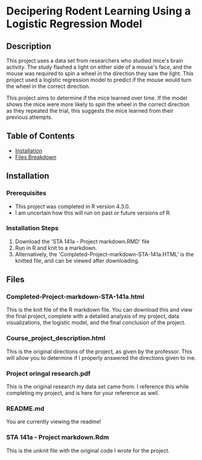 # Decipering Rodent Learning Using a Logistic Regression Model

## Description
This project uses a data set from researchers who studied mice's brain activity. The study flashed a light on either side of a mouse's face, and the mouse was required to spin a wheel in the direction they saw the light. This project used a logistic regression model to predict if the mouse would turn the wheel in the correct direction.

This project aims to determine if the mice learned over time. If the model shows the mice were more likely to spin the wheel in the correct direction as they repeated the trial, this suggests the mice learned from their previous attempts.

## Table of Contents
- [Installation](#installation)
- [Files Breakdown](#files)

## Installation
### Prerequisites
- This project was completed in R version 4.3.0.
- I am uncertain how this will run on past or future versions of R.
### Installation Steps
1. Download the 'STA 141a - Project markdown.RMD' file
2. Run in R and knit to a markdown.
3. Alternatively, the 'Completed-Project-markdown-STA-141a.HTML' is the knitted file, and can be viewed after downloading.

## Files
### Completed-Project-markdown-STA-141a.html
This is the knit file of the R markdown file. You can download this and view the final project, complete with a detailed analysis of my project, data visualizations, the logistic model, and the final conclusion of the project.

### Course_project_description.html 
This is the original directions of the project, as given by the professor. This will allow you to determine if I properly answered the directions given to me.

### Project oringal research.pdf
This is the original research my data set came from. I reference this while completing my project, and is here for your reference as well.

### README.md
You are currently viewing the readme!

### STA 141a - Project markdown.Rdm
This is the unknit file with the original code I wrote for the project.

```

